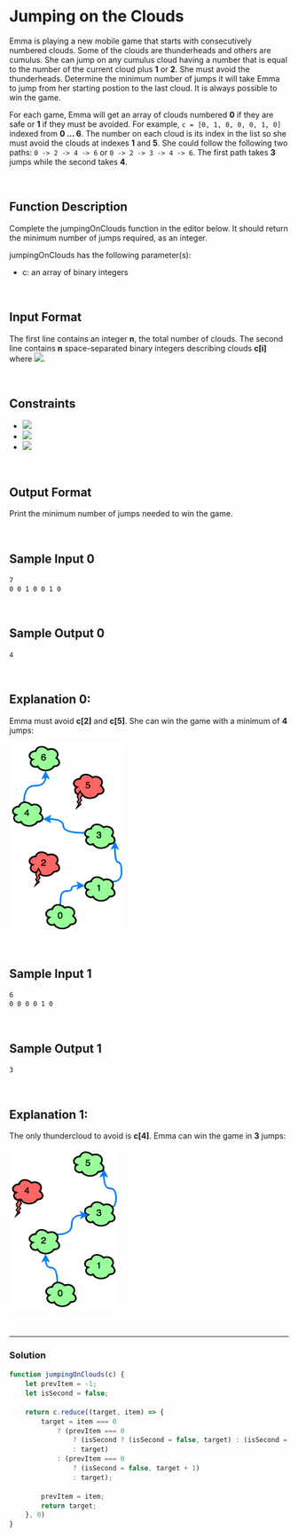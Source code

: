 # Jumping on the Clouds
  
Emma is playing a new mobile game that starts with consecutively numbered clouds. Some of the clouds are thunderheads and others are cumulus. She can jump on any cumulus cloud having a number that is equal to the number of the current cloud plus **1** or **2**. She must avoid the thunderheads. Determine the minimum number of jumps it will take Emma to jump from her starting postion to the last cloud. It is always possible to win the game.

For each game, Emma will get an array of clouds numbered **0** if they are safe or **1** if they must be avoided. For example, `c = [0, 1, 0, 0, 0, 1, 0]` indexed from **0 ... 6**. The number on each cloud is its index in the list so she must avoid the clouds at indexes **1** and **5**. She could follow the following two paths: `0 -> 2 -> 4 -> 6` or `0 -> 2 -> 3 -> 4 -> 6`. The first path takes **3** jumps while the second takes **4**.

<br/>

## Function Description

Complete the jumpingOnClouds function in the editor below. It should return the minimum number of jumps required, as an integer.

jumpingOnClouds has the following parameter(s):

- c: an array of binary integers

<br/>

## Input Format

The first line contains an integer **n**, the total number of clouds. The second line contains **n** space-separated binary integers describing clouds **c[i]** where ![](https://latex.codecogs.com/gif.latex?0\leq&space;i&space;<&space;n).

<br/>

## Constraints

- ![](https://latex.codecogs.com/gif.latex?2\leq&space;n\leq&space;100)
- ![](https://latex.codecogs.com/gif.latex?c[i]\in&space;\left&space;\{&space;0,&space;1&space;\right&space;\})
- ![](https://latex.codecogs.com/gif.latex?c[0]&space;=&space;c[n&space;-&space;1]&space;=&space;0)

<br/>

## Output Format

Print the minimum number of jumps needed to win the game.

<br/>

## Sample Input 0
```
7
0 0 1 0 0 1 0
```

<br/>

## Sample Output 0
```
4
```

<br/>

## Explanation 0: 
Emma must avoid **c[2]** and **c[5]**. She can win the game with a minimum of **4** jumps:

![](./images/jumping-cloud-01.png)

<br/>

## Sample Input 1
```
6
0 0 0 0 1 0
```

<br/>

## Sample Output 1
```
3
```

<br/>

## Explanation 1: 
The only thundercloud to avoid is **c[4]**. Emma can win the game in **3** jumps:

![](./images/jumping-cloud-02.png)

<br/>

---

### Solution

```javascript
function jumpingOnClouds(c) {
    let prevItem = -1;
    let isSecond = false;

    return c.reduce((target, item) => {
        target = item === 0
            ? (prevItem === 0
                ? (isSecond ? (isSecond = false, target) : (isSecond = true, target + 1))
                : target)
            : (prevItem === 0
                ? (isSecond = false, target + 1)
                : target);
        
        prevItem = item;
        return target;
    }, 0)
}
```